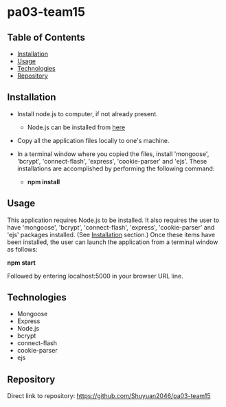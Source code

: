 # pa03-team15


## Table of Contents
* [Installation](#Installation)
* [Usage](#Usage)
* [Technologies](#Technologies)
* [Repository](#Repository)


## Installation

* Install node.js to computer, if not already present.
    * Node.js can be installed from [here](https://nodejs.org/en/)
* Copy all the application files locally to one's machine.
* In a terminal window where you copied the files, install 'mongoose', 'bcrypt', 'connect-flash', 'express', 'cookie-parser' and 'ejs'.    These installations are accomplished by performing the following command: 

    * **npm install**

## Usage

This application requires Node.js to be installed.  It also requires the user to have 'mongoose', 'bcrypt', 'connect-flash', 'express', 'cookie-parser' and 'ejs' packages installed.  (See [Installation](#installation) section.)  Once these items have been installed, the user can launch the application from a terminal window as follows:

**npm start**

Followed by entering localhost:5000 in your browser URL line.  


## Technologies

* Mongoose
* Express
* Node.js
* bcrypt
* connect-flash
* cookie-parser
* ejs

## Repository

Direct link to repository:  https://github.com/Shuyuan2046/pa03-team15 

